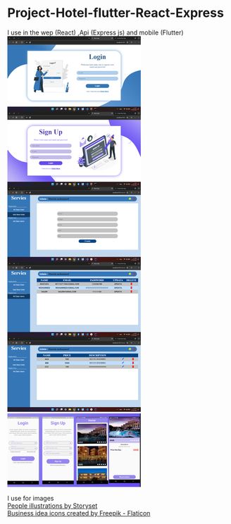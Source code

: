 # Project-Hotel-flutter-React-Express
I use in the wep (React) ,Api (Express js) and mobile (Flutter)
<img src="11.png" alt="">

I use for images
<br/>
<a href="https://storyset.com/people">People illustrations by Storyset</a> 
<br/>
<a href="https://www.flaticon.com/free-icons/business-idea" title="business idea icons">Business idea icons created by Freepik - Flaticon</a>
